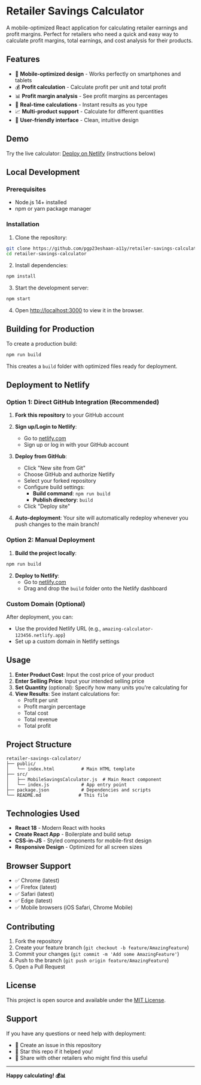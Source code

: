 # Retailer Savings Calculator

A mobile-optimized React application for calculating retailer earnings and profit margins. Perfect for retailers who need a quick and easy way to calculate profit margins, total earnings, and cost analysis for their products.

## Features

- 📱 **Mobile-optimized design** - Works perfectly on smartphones and tablets
- 💰 **Profit calculation** - Calculate profit per unit and total profit
- 📊 **Profit margin analysis** - See profit margins as percentages
- 🔄 **Real-time calculations** - Instant results as you type
- 📈 **Multi-product support** - Calculate for different quantities
- 🎯 **User-friendly interface** - Clean, intuitive design

## Demo

Try the live calculator: [Deploy on Netlify](#deployment-to-netlify) (instructions below)

## Local Development

### Prerequisites
- Node.js 14+ installed
- npm or yarn package manager

### Installation

1. Clone the repository:
```bash
git clone https://github.com/pgp23eshaan-a11y/retailer-savings-calculator.git
cd retailer-savings-calculator
```

2. Install dependencies:
```bash
npm install
```

3. Start the development server:
```bash
npm start
```

4. Open [http://localhost:3000](http://localhost:3000) to view it in the browser.

## Building for Production

To create a production build:

```bash
npm run build
```

This creates a `build` folder with optimized files ready for deployment.

## Deployment to Netlify

### Option 1: Direct GitHub Integration (Recommended)

1. **Fork this repository** to your GitHub account

2. **Sign up/Login to Netlify**:
   - Go to [netlify.com](https://netlify.com)
   - Sign up or log in with your GitHub account

3. **Deploy from GitHub**:
   - Click "New site from Git"
   - Choose GitHub and authorize Netlify
   - Select your forked repository
   - Configure build settings:
     - **Build command**: `npm run build`
     - **Publish directory**: `build`
   - Click "Deploy site"

4. **Auto-deployment**: Your site will automatically redeploy whenever you push changes to the main branch!

### Option 2: Manual Deployment

1. **Build the project locally**:
```bash
npm run build
```

2. **Deploy to Netlify**:
   - Go to [netlify.com](https://netlify.com)
   - Drag and drop the `build` folder onto the Netlify dashboard

### Custom Domain (Optional)

After deployment, you can:
- Use the provided Netlify URL (e.g., `amazing-calculator-123456.netlify.app`)
- Set up a custom domain in Netlify settings

## Usage

1. **Enter Product Cost**: Input the cost price of your product
2. **Enter Selling Price**: Input your intended selling price
3. **Set Quantity** (optional): Specify how many units you're calculating for
4. **View Results**: See instant calculations for:
   - Profit per unit
   - Profit margin percentage
   - Total cost
   - Total revenue
   - Total profit

## Project Structure

```
retailer-savings-calculator/
├── public/
│   └── index.html          # Main HTML template
├── src/
│   ├── MobileSavingsCalculator.js  # Main React component
│   └── index.js            # App entry point
├── package.json            # Dependencies and scripts
└── README.md              # This file
```

## Technologies Used

- **React 18** - Modern React with hooks
- **Create React App** - Boilerplate and build setup
- **CSS-in-JS** - Styled components for mobile-first design
- **Responsive Design** - Optimized for all screen sizes

## Browser Support

- ✅ Chrome (latest)
- ✅ Firefox (latest)
- ✅ Safari (latest)
- ✅ Edge (latest)
- ✅ Mobile browsers (iOS Safari, Chrome Mobile)

## Contributing

1. Fork the repository
2. Create your feature branch (`git checkout -b feature/AmazingFeature`)
3. Commit your changes (`git commit -m 'Add some AmazingFeature'`)
4. Push to the branch (`git push origin feature/AmazingFeature`)
5. Open a Pull Request

## License

This project is open source and available under the [MIT License](LICENSE).

## Support

If you have any questions or need help with deployment:

- 📧 Create an issue in this repository
- 🌟 Star this repo if it helped you!
- 🔄 Share with other retailers who might find this useful

---

**Happy calculating! 💰📊**
